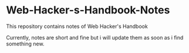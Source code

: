 # Web-Hacker-s-Handbook-Notes

This repository contains notes of Web Hacker's Handbook

Currently, notes are short and fine but i will update them as soon as i find something new.

